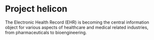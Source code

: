 # Project helicon
The Electronic Health Record (EHR) is becoming the central information object for various aspects of healthcare and medical related industries, from pharmaceuticals to bioengineering.
